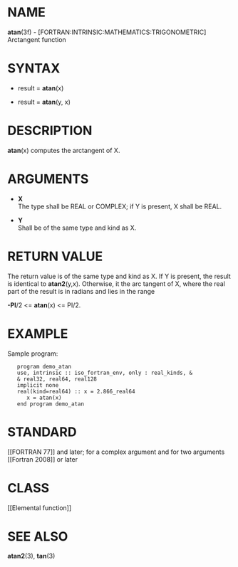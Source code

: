 # NAME

**atan**(3f) - \[FORTRAN:INTRINSIC:MATHEMATICS:TRIGONOMETRIC\]
Arctangent function

# SYNTAX

  - result = **atan**(x)

  - result = **atan**(y, x)

# DESCRIPTION

**atan**(x) computes the arctangent of X.

# ARGUMENTS

  - **X**  
    The type shall be REAL or COMPLEX; if Y is present, X shall be REAL.

  - **Y**  
    Shall be of the same type and kind as X.

# RETURN VALUE

The return value is of the same type and kind as X. If Y is present, the
result is identical to **atan2**(y,x). Otherwise, it the arc tangent of
X, where the real part of the result is in radians and lies in the range

**-PI**/2 \<= **atan**(x) \<= PI/2.

# EXAMPLE

Sample program:

``` 
   program demo_atan
   use, intrinsic :: iso_fortran_env, only : real_kinds, &
   & real32, real64, real128
   implicit none
   real(kind=real64) :: x = 2.866_real64
      x = atan(x)
   end program demo_atan
```

# STANDARD

\[\[FORTRAN 77\]\] and later; for a complex argument and for two
arguments \[\[Fortran 2008\]\] or later

# CLASS

\[\[Elemental function\]\]

# SEE ALSO

**atan2**(3), **tan**(3)
